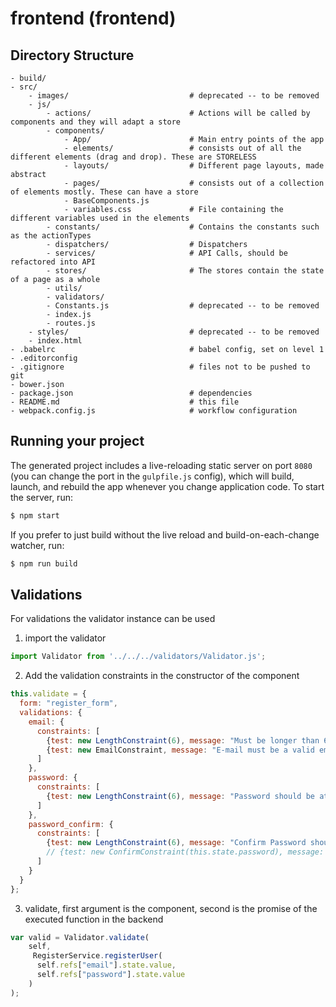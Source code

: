 
# frontend (frontend)
## Directory Structure
```
- build/
- src/
    - images/                           # deprecated -- to be removed
    - js/
        - actions/                      # Actions will be called by components and they will adapt a store
        - components/
            - App/                      # Main entry points of the app
            - elements/                 # consists out of all the different elements (drag and drop). These are STORELESS
            - layouts/                  # Different page layouts, made abstract
            - pages/                    # consists out of a collection of elements mostly. These can have a store
            - BaseComponents.js
            - variables.css             # File containing the different variables used in the elements
        - constants/                    # Contains the constants such as the actionTypes
        - dispatchers/                  # Dispatchers
        - services/                     # API Calls, should be refactored into API
        - stores/                       # The stores contain the state of a page as a whole
        - utils/
        - validators/
        - Constants.js                  # deprecated -- to be removed
        - index.js
        - routes.js
    - styles/                           # deprecated -- to be removed
    - index.html
- .babelrc                              # babel config, set on level 1
- .editorconfig
- .gitignore                            # files not to be pushed to git
- bower.json
- package.json                          # dependencies
- README.md                             # this file
- webpack.config.js                     # workflow configuration
```

## Running your project

The generated project includes a live-reloading static server on port `8080` (you can change the port in the `gulpfile.js` config), which will build, launch, and rebuild the app whenever you change application code. To start the server, run:

```bash
$ npm start
```

If you prefer to just build without the live reload and build-on-each-change watcher, run:

```bash
$ npm run build
```

## Validations

For validations the validator instance can be used

1. import the validator

```javascript
import Validator from '../../../validators/Validator.js';
```

2. Add the validation constraints in the constructor of the component
```javascript
this.validate = {
  form: "register_form",
  validations: {
    email: {
      constraints: [
        {test: new LengthConstraint(6), message: "Must be longer than 6 characters"},
        {test: new EmailConstraint, message: "E-mail must be a valid email adress"}
      ]
    },
    password: {
      constraints: [
        {test: new LengthConstraint(6), message: "Password should be at least 6 characters long"}
      ]
    },
    password_confirm: {
      constraints: [
        {test: new LengthConstraint(6), message: "Confirm Password should be at least 6 characters long"},
        // {test: new ConfirmConstraint(this.state.password), message: "Passwords must match"}
      ]
    }
  }
};
```

3. validate, first argument is the component, second is the promise of the executed function in the backend
```javascript
var valid = Validator.validate(
    self,
     RegisterService.registerUser(
      self.refs["email"].state.value,
      self.refs["password"].state.value
    )
);
```
